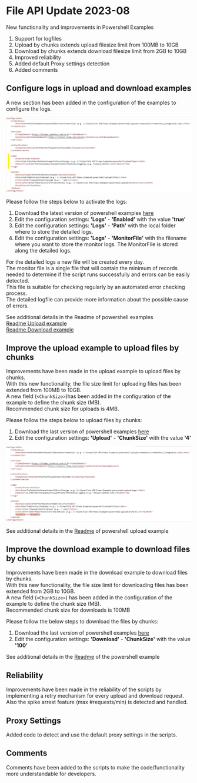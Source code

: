 # File API Update 2023-08

New functionality and improvements in Powershell Examples

1. Support for logfiles
2. Upload by chunks extends upload filesize limit from 100MB to 10GB
3. Download by chunks extends download filesize limit from 2GB to 10GB
4. Improved reliability
5. Added default Proxy settings detection
6. Added comments


## Configure logs in upload and download examples

A new section has been added in the configuration of the examples to configure the logs.

![Logs Config Section](images/imageLogs.png)

Please follow the steps below to activate the logs:

1. Download the latest version of powershell examples [here](https://github.com/VR-API-Integration/file-api-integration-examples)
2. Edit the configuration settings: **'Logs'** - **'Enabled'** with the value **'true'**
3. Edit the configuration settings: **'Logs'** - **'Path'** with the local folder where to store the detailed logs.
4. Edit the configuration settings: **'Logs'** - **'MonitorFile'** with the filename where you want to store the monitor logs. The MonitorFile is stored along the detailed logs.

For the detailed logs a new file will be created every day.  
The monitor file is a single file that will contain the minimum of records needed to determine if the script runs successfully and errors can be easily detected.  
This file is suitable for checking regularly by an automated error checking process.  
The detailed logfile can provide more information about the possible cause of errors.  

See additional details in the Readme of powershell examples  
[Readme Upload example](https://github.com/VR-API-Integration/file-api-integration-examples/blob/main/powershell/VismaDeveloperPortal/upload/README.md)  
[Readme Download example](https://github.com/VR-API-Integration/file-api-integration-examples/blob/main/powershell/VismaDeveloperPortal/download/README.md)   

## Improve the upload example to upload files by chunks 

Improvements have been made in the upload example to upload files by chunks.  
With this new functionality, the file size limit for uploading files has been extended from 100MB to 10GB.  
A new field (`<ChunkSize>`)has been added in the configuration of the example to define the chunk size (MB).  
Recommended chunk size for uploads is 4MB.

Please follow the steps below to upload files by chunks:

1. Download the last version of powershell examples [here](https://github.com/VR-API-Integration/file-api-integration-examples)
2. Edit the configuration settings: **'Upload'** - **'ChunkSize'** with the value **'4'**

![Upload ChunkSize](images/imageChunks.png)

See additional details in the [Readme](https://github.com/VR-API-Integration/file-api-integration-examples/blob/main/powershell/VismaDeveloperPortal/upload/README.md) of powershell upload example


## Improve the download example to download files by chunks

Improvements have been made in the download example to download files by chunks.  
With this new functionality, the file size limit for downloading files has been extended from 2GB to 10GB.  
A new field (`<ChunkSize>`) has been added in the configuration of the example to define the chunk size (MB).  
Recommended chunk size for downloads is 100MB  

Please follow the below steps to download the files by chunks:

1. Download the last version of powershell examples [here](https://github.com/VR-API-Integration/file-api-integration-examples) 
2. Edit the configuration settings: **'Download'** - **'ChunkSize'** with the value **'100'**

See additional details in the [Readme](https://github.com/VR-API-Integration/file-api-integration-examples/blob/main/powershell/VismaDeveloperPortal/download/README.md) of the powershell example

## Reliability

Improvements have been made in the reliability of the scripts by implementing a retry mechanism for every upload and download request.  
Also the spike arrest feature (max #requests/min) is detected and handled.

## Proxy Settings

Added code to detect and use the default proxy settings in the scripts.

## Comments

Comments have been added to the scripts to make the code/functionality more understandable for developers.


